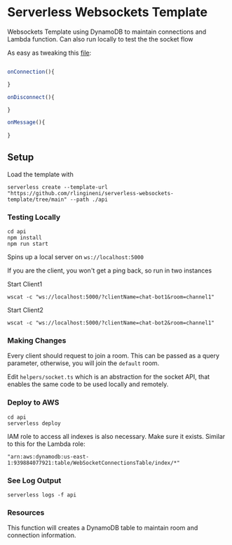 # Serverless Websockets Template

Websockets Template using DynamoDB to maintain connections and Lambda function. Can also run locally to test the the socket flow

As easy as tweaking this [file](https://github.com/rlingineni/serverless-websockets-template/blob/main/helpers/sockets.ts):

```javascript

onConnection(){

}

onDisconnect(){

}

onMessage(){
 
}
```


## Setup

Load the template with
```
serverless create --template-url "https://github.com/rlingineni/serverless-websockets-template/tree/main" --path ./api
```

### Testing Locally
```
cd api
npm install
npm run start
```

Spins up a local server on `ws://localhost:5000`

If you are the client, you won't get a ping back, so run in two instances

Start Client1
```
wscat -c "ws://localhost:5000/?clientName=chat-bot1&room=channel1"
```

Start Client2
```
wscat -c "ws://localhost:5000/?clientName=chat-bot2&room=channel1"
```

### Making Changes
Every client should request to join a room. This can be passed as a query parameter, otherwise, you will join the `default` room.

Edit `helpers/socket.ts` which is an abstraction for the socket API, that enables the same code to be used locally and remotely.


### Deploy to AWS
```
cd api
serverless deploy
```

IAM role to access all indexes is also necessary. Make sure it exists. Similar to this for the Lambda role:
```
"arn:aws:dynamodb:us-east-1:939884077921:table/WebSocketConnectionsTable/index/*"
```

### See Log Output
```
serverless logs -f api
```

### Resources
This function will creates a DynamoDB table to maintain room and connection information. 


